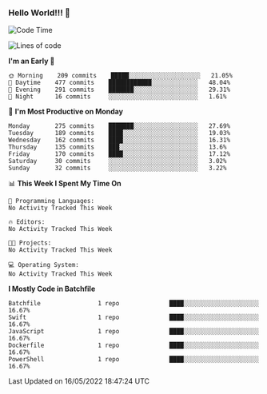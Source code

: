 ### Hello World!!! 👋

<!--
**kekotek/kekotek** is a ✨ _special_ ✨ repository because its `README.md` (this file) appears on your GitHub profile.

Here are some ideas to get you started:

- 🔭 I’m currently working on ...
- 🌱 I’m currently learning ...
- 👯 I’m looking to collaborate on ...
- 🤔 I’m looking for help with ...
- 💬 Ask me about ...
- 📫 How to reach me: ...
- 😄 Pronouns: ...
- ⚡ Fun fact: ...
-->

<!--START_SECTION:waka-->
![Code Time](http://img.shields.io/badge/Code%20Time-0%20secs-blue)

![Lines of code](https://img.shields.io/badge/From%20Hello%20World%20I%27ve%20Written-19%20Thousand%20lines%20of%20code-blue)

**I'm an Early 🐤** 

```text
🌞 Morning    209 commits    █████░░░░░░░░░░░░░░░░░░░░   21.05% 
🌆 Daytime    477 commits    ████████████░░░░░░░░░░░░░   48.04% 
🌃 Evening    291 commits    ███████░░░░░░░░░░░░░░░░░░   29.31% 
🌙 Night      16 commits     ░░░░░░░░░░░░░░░░░░░░░░░░░   1.61%

```
📅 **I'm Most Productive on Monday** 

```text
Monday       275 commits    ███████░░░░░░░░░░░░░░░░░░   27.69% 
Tuesday      189 commits    ████░░░░░░░░░░░░░░░░░░░░░   19.03% 
Wednesday    162 commits    ████░░░░░░░░░░░░░░░░░░░░░   16.31% 
Thursday     135 commits    ███░░░░░░░░░░░░░░░░░░░░░░   13.6% 
Friday       170 commits    ████░░░░░░░░░░░░░░░░░░░░░   17.12% 
Saturday     30 commits     ░░░░░░░░░░░░░░░░░░░░░░░░░   3.02% 
Sunday       32 commits     ░░░░░░░░░░░░░░░░░░░░░░░░░   3.22%

```


📊 **This Week I Spent My Time On** 

```text
💬 Programming Languages: 
No Activity Tracked This Week

🔥 Editors: 
No Activity Tracked This Week

🐱‍💻 Projects: 
No Activity Tracked This Week

💻 Operating System: 
No Activity Tracked This Week

```

**I Mostly Code in Batchfile** 

```text
Batchfile                1 repo              ████░░░░░░░░░░░░░░░░░░░░░   16.67% 
Swift                    1 repo              ████░░░░░░░░░░░░░░░░░░░░░   16.67% 
JavaScript               1 repo              ████░░░░░░░░░░░░░░░░░░░░░   16.67% 
Dockerfile               1 repo              ████░░░░░░░░░░░░░░░░░░░░░   16.67% 
PowerShell               1 repo              ████░░░░░░░░░░░░░░░░░░░░░   16.67%

```



 Last Updated on 16/05/2022 18:47:24 UTC
<!--END_SECTION:waka-->
